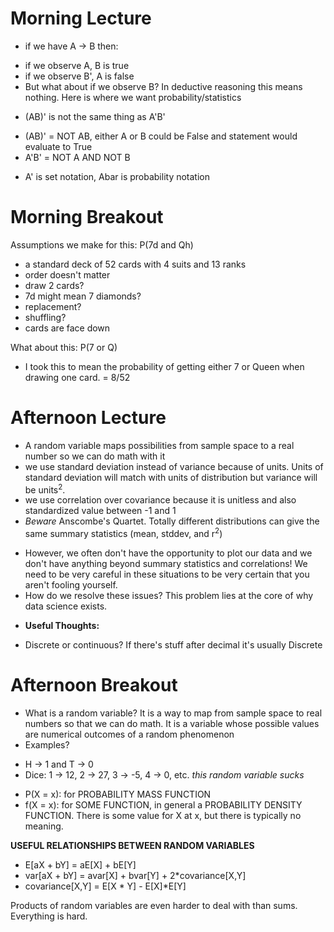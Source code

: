 # Morning Lecture

 - if we have A -> B then:
  * if we observe A, B is true
  * if we observe B', A is false
  * But what about if we observe B? In deductive reasoning this means nothing. Here is where we want probability/statistics
 - (AB)' is not the same thing as A'B'
  * (AB)' = NOT AB, either A or B could be False and statement would evaluate to True
  * A'B' = NOT A AND NOT B
 - A' is set notation, Abar is probability notation

# Morning Breakout

Assumptions we make for this: P(7d and Qh)
 - a standard deck of 52 cards with 4 suits and 13 ranks
 - order doesn't matter
 - draw 2 cards?
 - 7d might mean 7 diamonds?
 - replacement?
 - shuffling?
 - cards are face down

What about this: P(7 or Q)
 - I took this to mean the probability of getting either 7 or Queen when drawing one card. = 8/52

# Afternoon Lecture

 - A random variable maps possibilities from sample space to a real number so we can do math with it
 - we use standard deviation instead of variance because of units. Units of standard deviation will match with units of distribution but variance will be units<sup>2</sup>.
 - we use correlation over covariance because it is unitless and also standardized value between -1 and 1
 - _Beware_ Anscombe's Quartet. Totally different distributions can give the same summary statistics (mean, stddev, and r<sup>2</sup>)
  * However, we often don't have the opportunity to plot our data and we don't have anything beyond summary statistics and correlations! We need to be very careful in these situations to be very certain that you aren't fooling yourself.
  * How do we resolve these issues? This problem lies at the core of why data science exists.
 - __Useful Thoughts:__
  * Discrete or continuous? If there's stuff after decimal it's usually Discrete


# Afternoon Breakout

 - What is a random variable? It is a way to map from sample space to real numbers so that we can do math. It is a variable whose possible values are numerical outcomes of a random phenomenon
 - Examples?
  * H -> 1 and T -> 0
  * Dice: 1 -> 12, 2 -> 27, 3 -> -5, 4 -> 0, etc. _this random variable sucks_
 - P(X = x): for PROBABILITY MASS FUNCTION
 - f(X = x): for SOME FUNCTION, in general a PROBABILITY DENSITY FUNCTION. There is some value for X at x, but there is typically no meaning.

__USEFUL RELATIONSHIPS BETWEEN RANDOM VARIABLES__
 - E[aX + bY] = aE[X] + bE[Y]
 - var[aX + bY] = avar[X] + bvar[Y] + 2*covariance[X,Y]
 - covariance[X,Y] = E[X * Y] - E[X]\*E[Y]

Products of random variables are even harder to deal with than sums. Everything is hard. 
